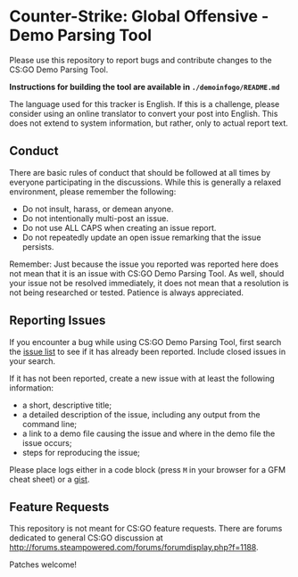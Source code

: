 Counter-Strike: Global Offensive - Demo Parsing Tool
==============

Please use this repository to report bugs and contribute changes to the CS:GO Demo Parsing Tool.

**Instructions for building the tool are available in `./demoinfogo/README.md`**

The language used for this tracker is English.  If this is a challenge, please consider using an  online translator to convert your post into English.  This does not extend to system information, but rather, only to actual report text.

Conduct
-------

There are basic rules of conduct that should be followed at all times by everyone participating in the discussions.  While this is generally a relaxed environment, please remember the following:

- Do not insult, harass, or demean anyone.
- Do not intentionally multi-post an issue.
- Do not use ALL CAPS when creating an issue report.
- Do not repeatedly update an open issue remarking that the issue persists.

Remember: Just because the issue you reported was reported here does not mean that it is an issue with CS:GO Demo Parsing Tool.  As well, should your issue not be resolved immediately, it does not mean that a resolution is not being researched or tested.  Patience is always appreciated.

Reporting Issues
----------------

If you encounter a bug while using CS:GO Demo Parsing Tool, first search the [issue list](https://github.com/ValveSoftware/csgo-demoinfo/issues) to see if it has already been reported. Include closed issues in your search.

If it has not been reported, create a new issue with at least the following information:

- a short, descriptive title;
- a detailed description of the issue, including any output from the command line;
- a link to a demo file causing the issue and where in the demo file the issue occurs;
- steps for reproducing the issue;

Please place logs either in a code block (press `M` in your browser for a GFM cheat sheet) or a [gist](https://gist.github.com).

Feature Requests
----------------

This repository is not meant for CS:GO feature requests. There are forums dedicated to general CS:GO discussion at http://forums.steampowered.com/forums/forumdisplay.php?f=1188.

Patches welcome!
